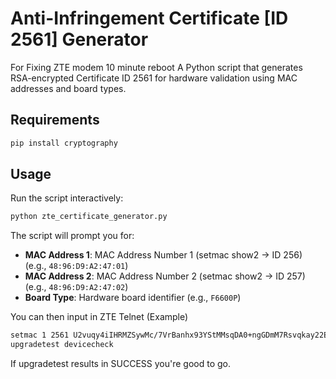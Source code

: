 # Anti-Infringement Certificate [ID 2561] Generator

For Fixing ZTE modem 10 minute reboot 
A Python script that generates RSA-encrypted Certificate ID 2561 for hardware validation using MAC addresses and board types.

## Requirements

```bash
pip install cryptography
```

## Usage
Run the script interactively:

```bash
python zte_certificate_generator.py
```

The script will prompt you for:
- **MAC Address 1**: MAC Address Number 1 (setmac show2 -> ID 256) (e.g., `48:96:D9:A2:47:01`)
- **MAC Address 2**: MAC Address Number 2 (setmac show2 -> ID 257) (e.g., `48:96:D9:A2:47:02`) 
- **Board Type**: Hardware board identifier (e.g., `F6600P`)

You can then input in ZTE Telnet (Example)
```bash
setmac 1 2561 U2vuqy4iIHRMZSywMc/7VrBanhx93YStMMsqDA0+ngGDmM7Rsvqkay22EWFT7qXsplEtE5MyZm6ZxXX55ss/rL86LPWUd/tTiM584+Sy5N0vyl1T8hkohT7qNPln3+PklAzpF0PSqeZcE40t45fQwSlJojnNmNewndhBJyWgzp8=
upgradetest devicecheck
```
If upgradetest results in SUCCESS you're good to go.
